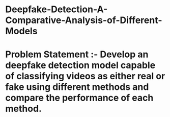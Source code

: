 # Deepfake-Detection-A-Comparative-Analysis-of-Different-Models

# Problem Statement :- Develop an deepfake detection model capable of classifying videos as either real or fake using different methods and compare the performance of each method.

